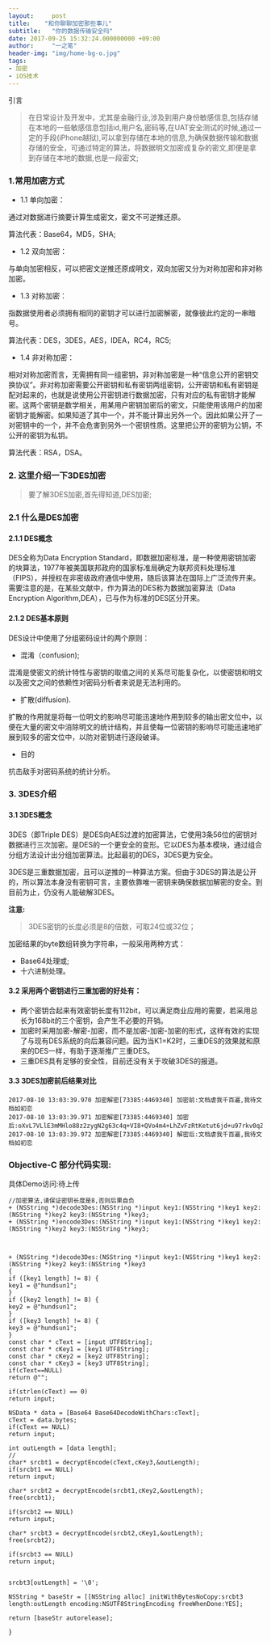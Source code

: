 ```yaml
---
layout:     post
title:    "和你聊聊加密那些事儿"
subtitle:   "你的数据传输安全吗"
date: 2017-09-25 15:32:24.000000000 +09:00
author:     "一之笔"
header-img: "img/home-bg-o.jpg"
tags:
- 加密
- iOS技术
---
```



引言

> 在日常设计及开发中，尤其是金融行业,涉及到用户身份敏感信息,包括存储在本地的一些敏感信息包括id,用户名,密码等,在UAT安全测试的时候,通过一定的手段(iPhone越狱),可以拿到存储在本地的信息,为确保数据传输和数据存储的安全，可通过特定的算法，将数据明文加密成复杂的密文,即便是拿到存储在本地的数据,也是一段密文;


### 1.常用加密方式

* 1.1 单向加密：

通过对数据进行摘要计算生成密文，密文不可逆推还原。

算法代表：Base64，MD5，SHA;

* 1.2 双向加密：

与单向加密相反，可以把密文逆推还原成明文，双向加密又分为对称加密和非对称加密。

* 1.3 对称加密：

指数据使用者必须拥有相同的密钥才可以进行加密解密，就像彼此约定的一串暗号。

算法代表：DES，3DES，AES，IDEA，RC4，RC5;

* 1.4 非对称加密：

相对对称加密而言，无需拥有同一组密钥，非对称加密是一种“信息公开的密钥交换协议”。非对称加密需要公开密钥和私有密钥两组密钥，公开密钥和私有密钥是配对起来的，也就是说使用公开密钥进行数据加密，只有对应的私有密钥才能解密。这两个密钥是数学相关，用某用户密钥加密后的密文，只能使用该用户的加密密钥才能解密。如果知道了其中一个，并不能计算出另外一个。因此如果公开了一对密钥中的一个，并不会危害到另外一个密钥性质。这里把公开的密钥为公钥，不公开的密钥为私钥。

算法代表：RSA，DSA。

### 2. 这里介绍一下3DES加密


> 要了解3DES加密,首先得知道,DES加密;

### 2.1 什么是DES加密

#### 2.1.1 DES概念
DES全称为Data Encryption Standard，即数据加密标准，是一种使用密钥加密的块算法，1977年被美国联邦政府的国家标准局确定为联邦资料处理标准（FIPS），并授权在非密级政府通信中使用，随后该算法在国际上广泛流传开来。需要注意的是，在某些文献中，作为算法的DES称为数据加密算法（Data Encryption Algorithm,DEA），已与作为标准的DES区分开来。

#### 2.1.2 DES基本原则

DES设计中使用了分组密码设计的两个原则：

* 混淆（confusion);

混淆是使密文的统计特性与密钥的取值之间的关系尽可能复杂化，以使密钥和明文以及密文之间的依赖性对密码分析者来说是无法利用的。


* 扩散(diffusion).

扩散的作用就是将每一位明文的影响尽可能迅速地作用到较多的输出密文位中，以便在大量的密文中消除明文的统计结构，并且使每一位密钥的影响尽可能迅速地扩展到较多的密文位中，以防对密钥进行逐段破译。

* 目的

抗击敌手对密码系统的统计分析。

### 3. 3DES介绍

#### 3.1 3DES概念

3DES（即Triple DES）是DES向AES过渡的加密算法，它使用3条56位的密钥对数据进行三次加密。是DES的一个更安全的变形。它以DES为基本模块，通过组合分组方法设计出分组加密算法。比起最初的DES，3DES更为安全。

3DES是三重数据加密，且可以逆推的一种算法方案。但由于3DES的算法是公开的，所以算法本身没有密钥可言，主要依靠唯一密钥来确保数据加解密的安全。到目前为止，仍没有人能破解3DES。

**注意:**

> 3DES密钥的长度必须是8的倍数，可取24位或32位；

加密结果的byte数组转换为字符串，一般采用两种方式：

* Base64处理或;
* 十六进制处理。

#### 3.2 采用两个密钥进行三重加密的好处有：

* 两个密钥合起来有效密钥长度有112bit，可以满足商业应用的需要，若采用总长为168bit的三个密钥，会产生不必要的开销。
* 加密时采用加密-解密-加密，而不是加密-加密-加密的形式，这样有效的实现了与现有DES系统的向后兼容问题。因为当K1=K2时，三重DES的效果就和原来的DES一样，有助于逐渐推广三重DES。
* 三重DES具有足够的安全性，目前还没有关于攻破3DES的报道。


#### 3.3 3DES加密前后结果对比

```
2017-08-10 13:03:39.970 加密解密[73385:4469340] 加密前:文档虐我千百遍,我待文档如初恋
2017-08-10 13:03:39.971 加密解密[73385:4469340] 加密后:oXvL7VLlE3mMHlo88z2zygN2g63c4q+VI8+QVo4m4+LhZvFzRtKetut6jd+u97rkv0qZw4rQZa6LxD5uP9rMpg==
2017-08-10 13:03:39.972 加密解密[73385:4469340] 解密后:文档虐我千百遍,我待文档如初恋

```


### Objective-C 部分代码实现:

具体Demo访问:待上传

```
//加密算法,请保证密钥长度是8,否则后果自负
+ (NSString *)decode3Des:(NSString *)input key1:(NSString *)key1 key2:(NSString *)key2 key3:(NSString *)key3;
+ (NSString *)encode3Des:(NSString *)input key1:(NSString *)key1 key2:(NSString *)key2 key3:(NSString *)key3;

```

```


+ (NSString *)decode3Des:(NSString *)input key1:(NSString *)key1 key2:(NSString *)key2 key3:(NSString *)key3
{
if ([key1 length] != 8) {
key1 = @"hundsun1";
}
if ([key2 length] != 8) {
key2 = @"hundsun1";
}
if ([key3 length] != 8) {
key3 = @"hundsun1";
}
const char * cText = [input UTF8String];
const char * cKey1 = [key1 UTF8String];
const char * cKey2 = [key2 UTF8String];
const char * cKey3 = [key3 UTF8String];
if(cText==NULL)
return @"";

if(strlen(cText) == 0)
return input;

NSData * data = [Base64 Base64DecodeWithChars:cText];
cText = data.bytes;
if(cText == NULL)
return input;

int outLength = [data length];
//
char* srcbt1 = decryptEncode(cText,cKey3,&outLength);
if(srcbt1 == NULL)
return input;

char* srcbt2 = decryptEncode(srcbt1,cKey2,&outLength);
free(srcbt1);

if(srcbt2 == NULL)
return input;

char* srcbt3 = decryptEncode(srcbt2,cKey1,&outLength);
free(srcbt2);

if(srcbt3 == NULL)
return input;


srcbt3[outLength] = '\0';

NSString * baseStr = [[NSString alloc] initWithBytesNoCopy:srcbt3 length:outLength encoding:NSUTF8StringEncoding freeWhenDone:YES];

return [baseStr autorelease];

}


```



